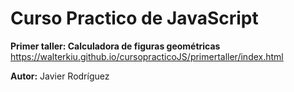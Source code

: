 # Curso Practico de JavaScript
**Primer taller: Calculadora de figuras geométricas**
https://walterkiu.github.io/cursopracticoJS/primertaller/index.html

**Autor:** Javier Rodríguez 
